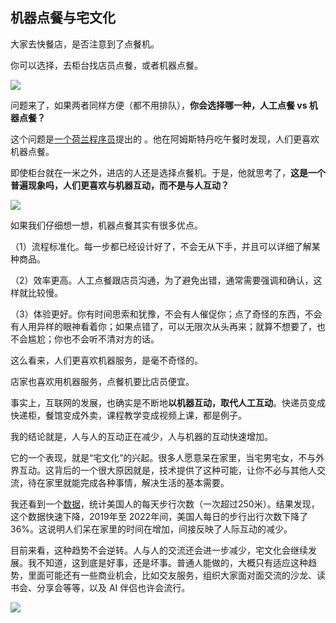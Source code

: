 ## 机器点餐与宅文化

大家去快餐店，是否注意到了点餐机。

你可以选择，去柜台找店员点餐，或者机器点餐。

![](https://cdn.beekka.com/blogimg/asset/202311/bg2023112404.webp)

问题来了，如果两者同样方便（都不用排队），**你会选择哪一种，人工点餐 vs 机器点餐？**

这个问题是[一个荷兰程序员](https://willem.com/blog/2023-10-13_hello-stranger/)提出的 。他在阿姆斯特丹吃午餐时发现，人们更喜欢机器点餐。

即使柜台就在一米之外，进店的人还是选择点餐机。于是，他就思考了，**这是一个普遍现象吗，人们更喜欢与机器互动，而不是与人互动？**

![](https://cdn.beekka.com/blogimg/asset/202311/bg2023112406.webp)

如果我们仔细想一想，机器点餐其实有很多优点。

（1）流程标准化。每一步都已经设计好了，不会无从下手，并且可以详细了解某种商品。

（2）效率更高。人工点餐跟店员沟通，为了避免出错，通常需要强调和确认，这样就比较慢。

（3）体验更好。你有时间思索和犹豫，不会有人催促你；点了奇怪的东西，不会有人用异样的眼神看着你；如果点错了，可以无限次从头再来；就算不想要了，也不会尴尬；你也不会听不清对方的话。

这么看来，人们更喜欢机器服务，是毫不奇怪的。

店家也喜欢用机器服务，点餐机要比店员便宜。

事实上，互联网的发展，也确实是不断地**以机器互动，取代人工互动**。快递员变成快递柜，餐馆变成外卖，课程教学变成视频上课，都是例子。

我的结论就是，人与人的互动正在减少，人与机器的互动快速增加。

它的一个表现，就是“宅文化”的兴起。很多人愿意呆在家里，当宅男宅女，不与外界互动。这背后的一个很大原因就是，技术提供了这种可能，让你不必与其他人交流，待在家里就能完成各种事情，解决生活的基本需要。

我还看到一个[数据](https://axios.com/2023/11/16/walking-americans-declines-map)，统计美国人的每天步行次数（一次超过250米）。结果发现，这个数据快速下降，2019年至 2022年间，美国人每日的步行出行次数下降了36%。这说明人们呆在家里的时间在增加，间接反映了人际互动的减少。

目前来看，这种趋势不会逆转。人与人的交流还会进一步减少，宅文化会继续发展。我不知道，这到底是好事，还是坏事。普通人能做的，大概只有适应这种趋势，里面可能还有一些商业机会，比如交友服务，组织大家面对面交流的沙龙、读书会、分享会等等，以及 AI 伴侣也许会流行。

![](https://cdn.beekka.com/blogimg/asset/202311/bg2023112503.webp)
